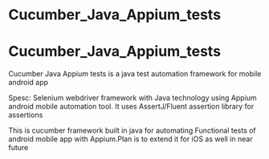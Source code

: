 # Cucumber_Java_Appium_tests
# Cucumber_Java_Appium_tests

Cucumber Java Appium tests is a java test automation framework for mobile android app 


Spesc:
Selenium webdriver framework with Java technology using Appium android mobile automation tool.
It uses AssertJ/Fluent assertion library for assertions

This is cucumber framework built in java for automating Functional tests of android mobile app with Appium.Plan is to extend it for iOS as well in near future 
